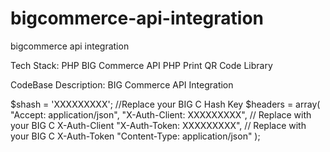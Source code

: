 # bigcommerce-api-integration
bigcommerce api integration

Tech Stack:
PHP 
BIG Commerce API 
PHP Print QR Code Library


CodeBase Description:
BIG Commerce API Integration


$shash = 'XXXXXXXXX'; //Replace your BIG C Hash Key
$headers = array(
	"Accept: application/json",
	"X-Auth-Client: XXXXXXXXX", // Replace with your BIG C X-Auth-Client
	"X-Auth-Token: XXXXXXXXX", // Replace with your BIG C X-Auth-Token
	"Content-Type: application/json"
);
